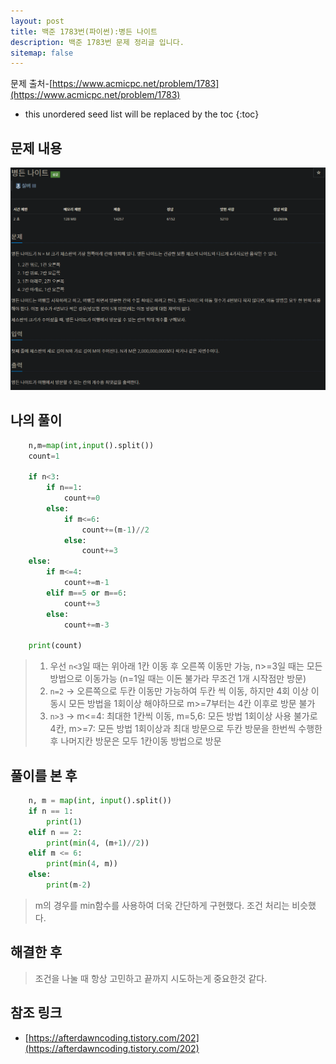 ```yaml
---
layout: post
title: 백준 1783번(파이썬):병든 나이트
description: 백준 1783번 문제 정리글 입니다.
sitemap: false
---
```

문제 출처-[https://www.acmicpc.net/problem/1783](https://www.acmicpc.net/problem/1783)

* this unordered seed list will be replaced by the toc
{:toc}

## 문제 내용
![백준 10610번](/assets/img/blog/bj1783.png)

## 나의 풀이

~~~python
    n,m=map(int,input().split())
    count=1
    
    if n<3:
        if n==1:
            count+=0
        else:
            if m<=6:
                count+=(m-1)//2
            else:
                count+=3    
    else:
        if m<=4:
            count+=m-1
        elif m==5 or m==6:
            count+=3
        else:
            count+=m-3

    print(count)
~~~

>1. 우선 `n<3`일 때는 위아래 1칸 이동 후 오른쪽 이동만 가능, n>=3일 때는 모든 방법으로 이동가능 (n=1일 때는 이돈 불가라 무조건 1개 시작점만 방문)
>2. `n=2` → 오른쪽으로 두칸 이동만 가능하여 두칸 씩 이동, 하지만 4회 이상 이동시 모든 방법을 1회이상 해야하므로 m>=7부터는 4칸 이후로 방문 불가
>3. `n>3` → m<=4: 최대한 1칸씩 이동, 
    m=5,6: 모든 방법 1회이상 사용 불가로 4칸, 
    m>=7: 모든 방법 1회이상과 최대 방문으로 두칸 방문을 한번씩 수행한 후 나머지칸 방문은 모두 1칸이동 방법으로 방문

## 풀이를 본 후

~~~python
    n, m = map(int, input().split())
    if n == 1:
        print(1)
    elif n == 2:
        print(min(4, (m+1)//2))
    elif m <= 6:
        print(min(4, m))
    else:
        print(m-2)
~~~

>m의 경우를 min함수를 사용하여 더욱 간단하게 구현했다. 조건 처리는 비슷했다.

## 해결한 후

>조건을 나눌 때 항상 고민하고 끝까지 시도하는게 중요한것 같다.

## **참조 링크**

- [https://afterdawncoding.tistory.com/202](https://afterdawncoding.tistory.com/202)